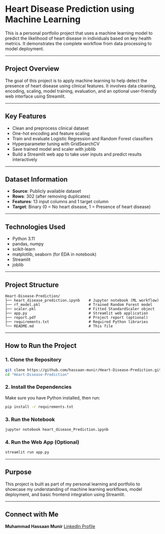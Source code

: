 # Heart Disease Prediction using Machine Learning

This is a personal portfolio project that uses a machine learning model to predict the likelihood of heart disease in individuals based on key health metrics. It demonstrates the complete workflow from data processing to model deployment.

---

## Project Overview

The goal of this project is to apply machine learning to help detect the presence of heart disease using clinical features. It involves data cleaning, encoding, scaling, model training, evaluation, and an optional user-friendly web interface using Streamlit.

---

## Key Features

* Clean and preprocess clinical dataset
* One-hot encoding and feature scaling
* Train and evaluate Logistic Regression and Random Forest classifiers
* Hyperparameter tuning with GridSearchCV
* Save trained model and scaler with joblib
* Build a Streamlit web app to take user inputs and predict results interactively

---

## Dataset Information

* **Source**: Publicly available dataset
* **Rows**: 302 (after removing duplicates)
* **Features**: 13 input columns and 1 target column
* **Target**: Binary (0 = No heart disease, 1 = Presence of heart disease)

---

## Technologies Used

* Python 3.11
* pandas, numpy
* scikit-learn
* matplotlib, seaborn (for EDA in notebook)
* Streamlit
* joblib

---

## Project Structure

```
Heart-Disease-Prediction/
├── heart_disease_prediction.ipynb    # Jupyter notebook (ML workflow)
├── rf_model.pkl                      # Trained Random Forest model
├── scaler.pkl                        # Fitted StandardScaler object
├── app.py                            # Streamlit web application
├── report.pdf                        # Project report (optional)
├── requirements.txt                  # Required Python libraries
└── README.md                         # This file
```

---

## How to Run the Project

### 1. Clone the Repository

```bash
git clone https://github.com/hassaan-munir/Heart-Disease-Prediction.git
cd "Heart-Disease-Prediction"
```

### 2. Install the Dependencies

Make sure you have Python installed, then run:

```bash
pip install -r requirements.txt
```

### 3. Run the Notebook

```bash
jupyter notebook heart_disease_Prediction.ipynb
```

### 4. Run the Web App (Optional)

```bash
streamlit run app.py
```

---

## Purpose

This project is built as part of my personal learning and portfolio to showcase my understanding of machine learning workflows, model deployment, and basic frontend integration using Streamlit.

---

## Connect with Me

**Muhammad Hassaan Munir** [LinkedIn Profile](https://www.linkedin.com/in/muhammad-hassaan-munir-79b5b2327/)

